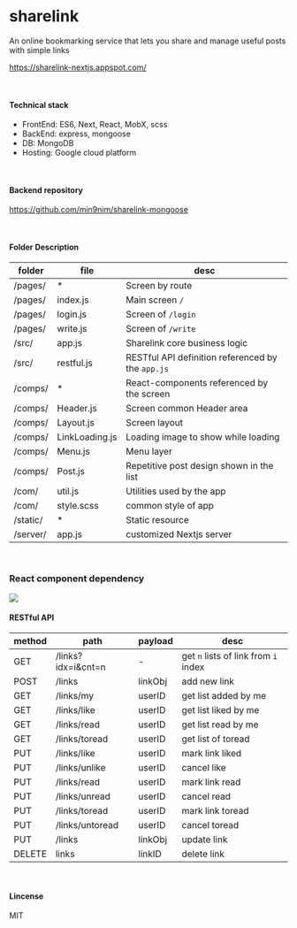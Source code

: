 # sharelink
An online bookmarking service that lets you share and manage useful posts with simple links

<https://sharelink-nextjs.appspot.com/>

<br>

#### Technical stack
- FrontEnd: ES6, Next, React, MobX, scss
- BackEnd: express, mongoose
- DB: MongoDB
- Hosting: Google cloud platform

<br>

#### Backend repository
<https://github.com/min9nim/sharelink-mongoose>

<br>

#### Folder Description
folder | file | desc
--- | --- | ---
/pages/ | * | Screen by route
/pages/ | index.js | Main screen `/`
/pages/ | login.js | Screen of `/login`
/pages/ | write.js | Screen of `/write`
/src/ | app.js | Sharelink core business logic
/src/ | restful.js | RESTful API definition referenced by the `app.js`
/comps/ | * | React-components referenced by the screen
/comps/ | Header.js| Screen common Header area
/comps/ | Layout.js| Screen layout
/comps/ | LinkLoading.js| Loading image to show while loading
/comps/ | Menu.js| Menu layer
/comps/ | Post.js| Repetitive post design shown in the list
/com/ | util.js| Utilities used by the app
/com/ | style.scss| common style of app
/static/ | * | Static resource
/server/ | app.js | customized Nextjs server 

<br>

### React component dependency
<img src="https://raw.githubusercontent.com/min9nim/sharelink-nextjs/dev/static/component-dependency.svg">

<br>

#### RESTful API

method | path | payload | desc
--- | --- | --- | ---
GET | /links?idx=i&cnt=n | - | get `n` lists of link from `i` index
POST | /links | linkObj | add new link
GET | /links/my | userID | get list added by me
GET | /links/like | userID | get list liked by me
GET | /links/read |  userID | get list read by me
GET | /links/toread |  userID | get list of toread
PUT | /links/like | userID | mark link liked
PUT | /links/unlike | userID | cancel like
PUT | /links/read | userID | mark link read
PUT | /links/unread | userID | cancel read
PUT | /links/toread | userID | mark link toread
PUT | /links/untoread | userID | cancel toread
PUT | /links | linkObj | update link
DELETE | links | linkID | delete link 

<br>


#### Lincense
MIT

